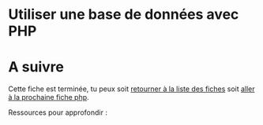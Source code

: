 # Utiliser une base de données avec PHP

# A suivre

Cette fiche est terminée, tu peux soit [retourner à la liste des fiches](../README.md) soit [aller à la prochaine fiche php](./composer.md).

Ressources pour approfondir :
